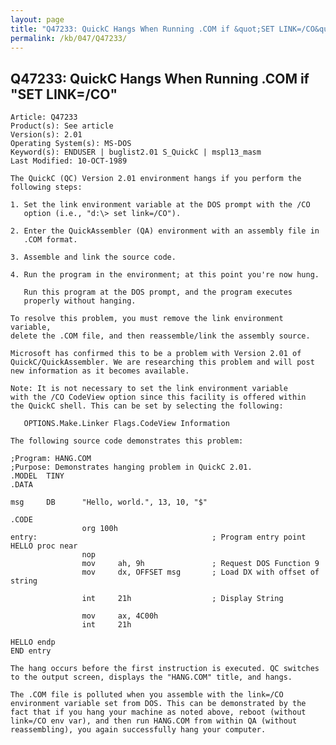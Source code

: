```yaml
---
layout: page
title: "Q47233: QuickC Hangs When Running .COM if &quot;SET LINK=/CO&quot;"
permalink: /kb/047/Q47233/
---
```


## Q47233: QuickC Hangs When Running .COM if &quot;SET LINK=/CO&quot;

	Article: Q47233
	Product(s): See article
	Version(s): 2.01
	Operating System(s): MS-DOS
	Keyword(s): ENDUSER | buglist2.01 S_QuickC | mspl13_masm
	Last Modified: 10-OCT-1989
	
	The QuickC (QC) Version 2.01 environment hangs if you perform the
	following steps:
	
	1. Set the link environment variable at the DOS prompt with the /CO
	   option (i.e., "d:\> set link=/CO").
	
	2. Enter the QuickAssembler (QA) environment with an assembly file in
	   .COM format.
	
	3. Assemble and link the source code.
	
	4. Run the program in the environment; at this point you're now hung.
	
	   Run this program at the DOS prompt, and the program executes
	   properly without hanging.
	
	To resolve this problem, you must remove the link environment variable,
	delete the .COM file, and then reassemble/link the assembly source.
	
	Microsoft has confirmed this to be a problem with Version 2.01 of
	QuickC/QuickAssembler. We are researching this problem and will post
	new information as it becomes available.
	
	Note: It is not necessary to set the link environment variable
	with the /CO CodeView option since this facility is offered within
	the QuickC shell. This can be set by selecting the following:
	
	   OPTIONS.Make.Linker Flags.CodeView Information
	
	The following source code demonstrates this problem:
	
	;Program: HANG.COM
	;Purpose: Demonstrates hanging problem in QuickC 2.01.
	.MODEL  TINY
	.DATA
	
	msg     DB      "Hello, world.", 13, 10, "$"
	
	.CODE
	                org 100h
	entry:                                       ; Program entry point
	HELLO proc near
	                nop
	                mov     ah, 9h               ; Request DOS Function 9
	                mov     dx, OFFSET msg       ; Load DX with offset of string
	
	                int     21h                  ; Display String
	
	                mov     ax, 4C00h
	                int     21h
	
	HELLO endp
	END entry
	
	The hang occurs before the first instruction is executed. QC switches
	to the output screen, displays the "HANG.COM" title, and hangs.
	
	The .COM file is polluted when you assemble with the link=/CO
	environment variable set from DOS. This can be demonstrated by the
	fact that if you hang your machine as noted above, reboot (without
	link=/CO env var), and then run HANG.COM from within QA (without
	reassembling), you again successfully hang your computer.
